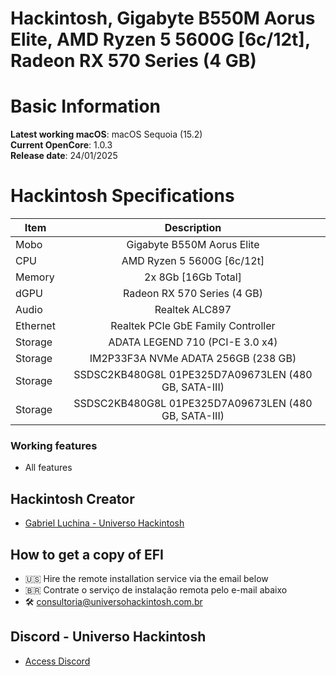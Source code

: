 # Hackintosh, Gigabyte B550M Aorus Elite, AMD Ryzen 5 5600G [6c/12t], Radeon RX 570 Series (4 GB)

# Basic Information

**Latest working macOS**: macOS Sequoia (15.2)
<br>
**Current OpenCore**: 1.0.3
<br>
**Release date**: 24/01/2025

# Hackintosh Specifications
|Item|Description|
|-|:-------:|
|Mobo|Gigabyte B550M Aorus Elite|
|CPU|AMD Ryzen 5 5600G [6c/12t]|
|Memory|2x 8Gb [16Gb Total]|
|dGPU|Radeon RX 570 Series (4 GB)|
|Audio|Realtek ALC897|
|Ethernet|Realtek PCIe GbE Family Controller|
|Storage|ADATA LEGEND 710 (PCI-E 3.0 x4)|
|Storage|IM2P33F3A NVMe ADATA 256GB (238 GB)|
|Storage|SSDSC2KB480G8L 01PE325D7A09673LEN (480 GB, SATA-III)|
|Storage|SSDSC2KB480G8L 01PE325D7A09673LEN (480 GB, SATA-III)|

### Working features
- All features

## Hackintosh Creator
- [Gabriel Luchina - Universo Hackintosh](https://luchina.com.br)

## How to get a copy of EFI
- 🇺🇸 Hire the remote installation service via the email below
- 🇧🇷 Contrate o serviço de instalação remota pelo e-mail abaixo
- 🛠️ [consultoria@universohackintosh.com.br](mailto:consultoria@universohackintosh.com.br)

## Discord - Universo Hackintosh
- [Access Discord](https://discord.universohackintosh.com.br)
